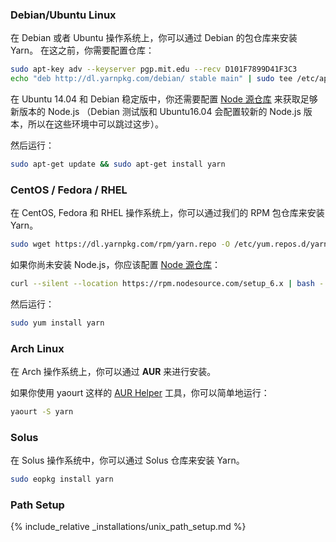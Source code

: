 ### Debian/Ubuntu Linux

在 Debian 或者 Ubuntu 操作系统上，你可以通过 Debian 的包仓库来安装 Yarn。
在这之前，你需要配置仓库：

```sh
sudo apt-key adv --keyserver pgp.mit.edu --recv D101F7899D41F3C3
echo "deb http://dl.yarnpkg.com/debian/ stable main" | sudo tee /etc/apt/sources.list.d/yarn.list
```

在 Ubuntu 14.04 和 Debian 稳定版中，你还需要配置 [Node 源仓库](https://nodejs.org/en/download/package-manager/#debian-and-ubuntu-based-linux-distributions) 来获取足够新版本的 Node.js （Debian 测试版和 Ubuntu16.04 会配置较新的 Node.js 版本，所以在这些环境中可以跳过这步）。

然后运行：

```sh
sudo apt-get update && sudo apt-get install yarn
```

### CentOS / Fedora / RHEL

在 CentOS, Fedora 和 RHEL 操作系统上，你可以通过我们的 RPM 包仓库来安装 Yarn。

```sh
sudo wget https://dl.yarnpkg.com/rpm/yarn.repo -O /etc/yum.repos.d/yarn.repo
```

如果你尚未安装 Node.js，你应该配置 [Node 源仓库](https://nodejs.org/en/download/package-manager/#enterprise-linux-and-fedora)：

```sh
curl --silent --location https://rpm.nodesource.com/setup_6.x | bash -
```

然后运行：

```sh
sudo yum install yarn
```

### Arch Linux

在 Arch 操作系统上，你可以通过 **AUR** 来进行安装。

如果你使用 yaourt 这样的 [AUR Helper](https://wiki.archlinux.org/index.php/AUR_helpers) 工具，你可以简单地运行：

```sh
yaourt -S yarn
```

### Solus

在 Solus 操作系统中，你可以通过 Solus 仓库来安装 Yarn。

```sh
sudo eopkg install yarn
```

### Path Setup

{% include_relative _installations/unix_path_setup.md %}